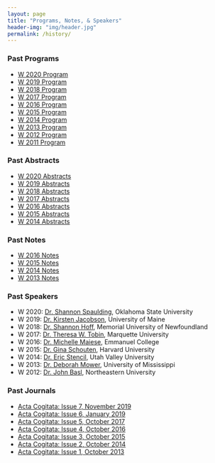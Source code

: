 ```yaml
---
layout: page
title: "Programs, Notes, & Speakers"
header-img: "img/header.jpg"
permalink: /history/
---
```


<div class="container">
  <div class="row">
    <div class="col-md-4 col-sm-6 col-xs-12">
      <div class="post-list-box">
        <h3 class="post-list-header">Past Programs</h3>
        <ul class="post-list">
          <li class="text-small"><a href="{{ site.baseurl }}/docs/2020-program.pdf">W 2020 Program</a></li>
	  <li class="text-small"><a href="{{ site.baseurl }}/docs/2019-program.pdf">W 2019 Program</a></li>
          <li class="text-small"><a href="{{ site.baseurl }}/docs/2018-program.pdf">W 2018 Program</a></li>
          <li class="text-small"><a href="{{ site.baseurl }}/docs/2017-program.pdf">W 2017 Program</a></li>
          <li class="text-small"><a href="{{ site.baseurl }}/docs/2016-program.pdf">W 2016 Program</a></li>
          <li class="text-small"><a href="{{ site.baseurl }}/docs/2015-program.pdf">W 2015 Program</a></li>
          <li class="text-small"><a href="{{ site.baseurl }}/docs/2014-program.pdf">W 2014 Program</a></li>
          <li class="text-small"><a href="{{ site.baseurl }}/docs/2013-program.pdf">W 2013 Program</a></li>
          <li class="text-small"><a href="{{ site.baseurl }}/docs/2012-program.pdf">W 2012 Program</a></li>
          <li class="text-small"><a href="{{ site.baseurl }}/docs/2011-program.pdf">W 2011 Program</a></li>
        </ul>
      </div>
    </div>
    <div class="col-md-4 col-sm-6 col-xs-12">
      <div class="post-list-box">
        <h3 class="post-list-header">Past Abstracts</h3>
        <ul class="post-list">
	  <li class="text-small"><a href="{{ site.baseurl }}/docs/2020-abstracts.pdf">W 2020 Abstracts</a></li>
	  <li class="text-small"><a href="{{ site.baseurl }}/docs/2019-abstracts.pdf">W 2019 Abstracts</a></li>
          <li class="text-small"><a href="{{ site.baseurl }}/docs/2018-abstracts.edit.pdf">W 2018 Abstracts</a></li>
          <li class="text-small"><a href="{{ site.baseurl }}/docs/2017-abstracts.pdf">W 2017 Abstracts</a></li>
          <li class="text-small"><a href="{{ site.baseurl }}/docs/2016-abstracts.pdf">W 2016 Abstracts</a></li>
          <li class="text-small"><a href="{{ site.baseurl }}/docs/2015-abstracts.pdf">W 2015 Abstracts</a></li>
          <li class="text-small"><a href="{{ site.baseurl }}/docs/2014-abstracts.pdf">W 2014 Abstracts</a></li>
        </ul>
      </div>
    </div>
    <div class="col-md-4 col-sm-6 col-xs-12">
      <div class="post-list-box">
        <h3 class="post-list-header">Past Notes</h3>
        <ul class="post-list">
          <li class="text-small"><a href="{{ site.baseurl }}/docs/2016-notes.pdf">W 2016 Notes</a></li>
          <li class="text-small"><a href="{{ site.baseurl }}/docs/2015-notes.pdf">W 2015 Notes</a></li>
          <li class="text-small"><a href="{{ site.baseurl }}/docs/2014-notes.pdf">W 2014 Notes</a></li>
          <li class="text-small"><a href="{{ site.baseurl }}/docs/2013-notes.pdf">W 2013 Notes</a></li>
        </ul>
      </div>
    </div>
  </div>
  <div class="row">
    <div class="col-sm-6 col-xs-12">
      <div class="post-list-box">
        <h3 class="post-list-header">Past Speakers</h3>
        <ul class="post-list">
	  <li class="text-small">W 2020: <a href="https://www.shannonspaulding.com/">Dr. Shannon Spaulding</a>, Oklahoma State University</li>
	  <li class="text-small">W 2019: <a href="https://umaine.edu/philosophy/people/kirsten-johnson/">Dr. Kirsten Jacobson</a>, University of Maine</li>
          <li class="text-small">W 2018: <a href="https://www.mun.ca/philosophy/faculty/hoff.php">Dr. Shannon Hoff</a>, Memorial University of Newfoundland</li>
          <li class="text-small">W 2017: <a href="http://www.marquette.edu/phil/faculty_tobin.shtml">Dr. Theresa W. Tobin</a>, Marquette University</li>
          <li class="text-small">W 2016: <a href="http://www.emmanuel.edu/academics/our-faculty/michelle-maiese.html">Dr. Michelle Maiese</a>, Emmanuel College</li>
          <li class="text-small">W 2015: <a href="http://www.ginaschouten.com/">Dr. Gina Schouten</a>, Harvard University</li>
          <li class="text-small">W 2014: <a href="https://ericstencil.wordpress.com/">Dr. Eric Stencil</a>, Utah Valley University</li>
          <li class="text-small">W 2013: <a href="http://philosophy.olemiss.edu/deborah-mower/">Dr. Deborah Mower</a>, University of Mississippi</li>
          <li class="text-small">W 2012: <a href="https://www.northeastern.edu/cssh/faculty/john-basl">Dr. John Basl</a>, Northeastern University</li>
        </ul>
      </div>
    </div>
    <div class="col-sm-6 col-xs-12">
      <div class="post-list-box">
        <h3 class="post-list-header">Past Journals</h3>
        <ul class="post-list">
	  <li class="text-small"><a href="https://commons.emich.edu/ac/vol7/iss1/">Acta Cogitata: Issue 7, November 2019</a></li>
          <li class="text-small"><a href="https://commons.emich.edu/ac/vol6/iss1/">Acta Cogitata: Issue 6, January 2019</a></li>
          <li class="text-small"><a href="https://commons.emich.edu/ac/vol5/iss1/">Acta Cogitata: Issue 5, October 2017</a></li>
          <li class="text-small"><a href="{{ site.baseurl }}/docs/2016-journal.pdf">Acta Cogitata: Issue 4, October 2016</a></li>
          <li class="text-small"><a href="{{ site.baseurl }}/docs/2015-journal.pdf">Acta Cogitata: Issue 3, October 2015</a></li>
          <li class="text-small"><a href="{{ site.baseurl }}/docs/2014-journal.pdf">Acta Cogitata: Issue 2, October 2014</a></li>
          <li class="text-small"><a href="{{ site.baseurl }}/docs/2013-journal.pdf">Acta Cogitata: Issue 1, October 2013</a></li>
        </ul>
      </div>
    </div>
  </div>
</div>
